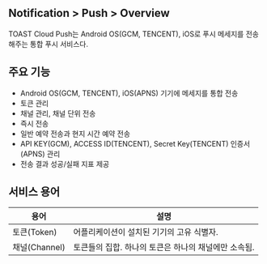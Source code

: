 ## Notification > Push > Overview

TOAST Cloud Push는 Android OS(GCM, TENCENT), iOS로 푸시 메세지를 전송해주는 통합 푸시 서비스다.

## 주요 기능

- Android OS(GCM, TENCENT), iOS(APNS) 기기에 메세지를 통합 전송
- 토큰 관리
- 채널 관리, 채널 단위 전송
- 즉시 전송
- 일반 예약 전송과 현지 시간 예약 전송
- API KEY(GCM), ACCESS ID(TENCENT), Secret Key(TENCENT) 인증서(APNS) 관리
- 전송 결과 성공/실패 지표 제공

## 서비스 용어

|용어|	설명|
|---|---|
|토큰(Token)|	어플리케이션이 설치된 기기의 고유 식별자.|
|채널(Channel)|	토큰들의 집합. 하나의 토큰은 하나의 채널에만 소속됨.|
